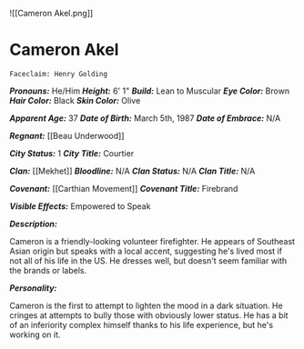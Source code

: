 ![[Cameron Akel.png]]
# Cameron Akel

	Faceclaim: Henry Golding
***Pronouns:*** He/Him
***Height:*** 6' 1"
***Build:*** Lean to Muscular
***Eye Color:*** Brown
***Hair Color:*** Black
***Skin Color:*** Olive

***Apparent Age:*** 37
***Date of Birth:*** March 5th, 1987
***Date of Embrace:*** N/A

***Regnant:*** [[Beau Underwood]]

***City Status:*** 1
***City Title:*** Courtier

***Clan:*** [[Mekhet]]
***Bloodline:*** N/A
***Clan Status:*** N/A
***Clan Title:*** N/A

***Covenant:*** [[Carthian Movement]]
***Covenant Title:*** Firebrand

***Visible Effects:*** Empowered to Speak

***Description:***

Cameron is a friendly-looking volunteer firefighter. He appears of Southeast Asian origin but speaks with a local accent, suggesting he's lived most if not all of his life in the US. He dresses well, but doesn't seem familiar with the brands or labels.

***Personality:***

Cameron is the first to attempt to lighten the mood in a dark situation. He cringes at attempts to bully those with obviously lower status. He has a bit of an inferiority complex himself thanks to his life experience, but he's working on it.